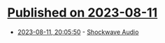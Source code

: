 # [Published on 2023-08-11](index.md)

* [2023-08-11, 20:05:50](https://lobste.rs/s/scapuj/shockwave_audio) - [Shockwave Audio](https://preservation.tylerthorsted.com/2023/08/04/shockwave-audio/)
